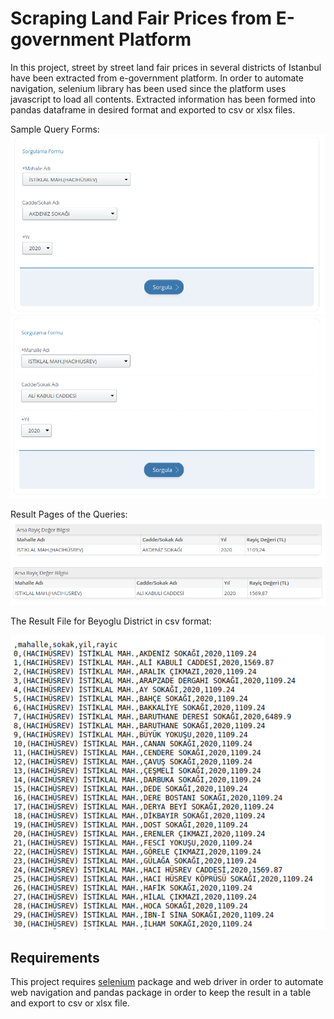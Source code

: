 # Scraping Land Fair Prices from E-government Platform

In this project, street by street land fair prices in several districts of Istanbul have been extracted from e-government platform. In order to automate navigation, selenium library has been used since the platform uses javascript to load all contents. Extracted information has been formed into pandas dataframe in desired format and exported to csv or xlsx files.   

Sample Query Forms:
![Query 1](/images/query1.png)
![Query 2](/images/query2.png)

Result Pages of the Queries:
![Result 1](/images/result1.png)
![Result 2](/images/result2.png)

The Result File for Beyoglu District in csv format:

![Result File](/images/result_file.png)

## Requirements

This project requires [selenium](https://pypi.org/project/selenium/) package and web driver in order to automate web navigation and pandas package in order to keep the result in a table and export to csv or xlsx file. 
